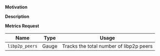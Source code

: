 **Motivation**

**Description**

**Metrics Request**

| Name | Type | Usage |
|--------|-------|-------|
| `libp2p_peers` | Gauge | Tracks the total number of libp2p peers |
